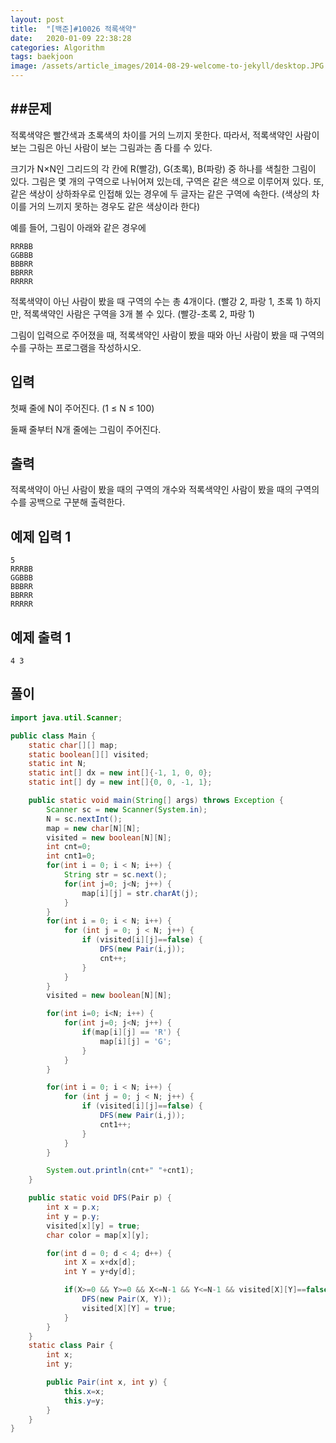 ```yaml
---
layout: post
title:  "[백준]#10026 적록색약"
date:   2020-01-09 22:38:28
categories: Algorithm
tags: baekjoon
image: /assets/article_images/2014-08-29-welcome-to-jekyll/desktop.JPG
---
```


##문제
--------------------------------------------

적록색약은 빨간색과 초록색의 차이를 거의 느끼지 못한다. 따라서, 적록색약인 사람이 보는 그림은 아닌 사람이 보는 그림과는 좀 다를 수 있다.

크기가 N×N인 그리드의 각 칸에 R(빨강), G(초록), B(파랑) 중 하나를 색칠한 그림이 있다. 그림은 몇 개의 구역으로 나뉘어져 있는데, 구역은 같은 색으로 이루어져 있다. 또, 같은 색상이 상하좌우로 인접해 있는 경우에 두 글자는 같은 구역에 속한다. (색상의 차이를 거의 느끼지 못하는 경우도 같은 색상이라 한다)

예를 들어, 그림이 아래와 같은 경우에
~~~
RRRBB
GGBBB
BBBRR
BBRRR
RRRRR
~~~
적록색약이 아닌 사람이 봤을 때 구역의 수는 총 4개이다. (빨강 2, 파랑 1, 초록 1) 하지만, 적록색약인 사람은 구역을 3개 볼 수 있다. (빨강-초록 2, 파랑 1)

그림이 입력으로 주어졌을 때, 적록색약인 사람이 봤을 때와 아닌 사람이 봤을 때 구역의 수를 구하는 프로그램을 작성하시오.

입력
----------

첫째 줄에 N이 주어진다. (1 ≤ N ≤ 100)

둘째 줄부터 N개 줄에는 그림이 주어진다.

출력
-----------

적록색약이 아닌 사람이 봤을 때의 구역의 개수와 적록색약인 사람이 봤을 때의 구역의 수를 공백으로 구분해 출력한다.

예제 입력 1 
------------

~~~
5
RRRBB
GGBBB
BBBRR
BBRRR
RRRRR
~~~

예제 출력 1 
-----------

~~~
4 3
~~~

풀이
------------

```java
import java.util.Scanner;

public class Main {
    static char[][] map;
    static boolean[][] visited;
    static int N;
    static int[] dx = new int[]{-1, 1, 0, 0};
    static int[] dy = new int[]{0, 0, -1, 1};

    public static void main(String[] args) throws Exception {
        Scanner sc = new Scanner(System.in);
        N = sc.nextInt();
        map = new char[N][N];
        visited = new boolean[N][N];
        int cnt=0;
        int cnt1=0;
        for(int i = 0; i < N; i++) {
            String str = sc.next();
            for(int j=0; j<N; j++) {
                map[i][j] = str.charAt(j);
            }
        }
        for(int i = 0; i < N; i++) {
            for (int j = 0; j < N; j++) {
                if (visited[i][j]==false) {
                    DFS(new Pair(i,j));
                    cnt++;
                }
            }
        }
        visited = new boolean[N][N];

        for(int i=0; i<N; i++) {
            for(int j=0; j<N; j++) {
                if(map[i][j] == 'R') {
                    map[i][j] = 'G';
                }
            }
        }

        for(int i = 0; i < N; i++) {
            for (int j = 0; j < N; j++) {
                if (visited[i][j]==false) {
                    DFS(new Pair(i,j));
                    cnt1++;
                }
            }
        }

        System.out.println(cnt+" "+cnt1);
    }

    public static void DFS(Pair p) {
        int x = p.x;
        int y = p.y;
        visited[x][y] = true;
        char color = map[x][y];

        for(int d = 0; d < 4; d++) {
            int X = x+dx[d];
            int Y = y+dy[d];

            if(X>=0 && Y>=0 && X<=N-1 && Y<=N-1 && visited[X][Y]==false && map[X][Y]==color) {
                DFS(new Pair(X, Y));
                visited[X][Y] = true;
            }
        }
    }
    static class Pair {
        int x;
        int y;

        public Pair(int x, int y) {
            this.x=x;
            this.y=y;
        }
    }
}
```
